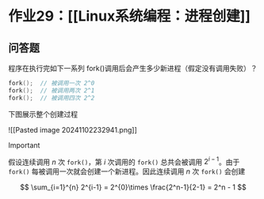 # 作业29：[[Linux系统编程：进程创建]]

## 问答题

程序在执行完如下一系列 fork()调用后会产生多少新进程（假定没有调用失败）？

```c
fork();  // 被调用一次 2^0
fork();  // 被调用两次 2^1
fork();  // 被调用四次 2^2
```

下图展示整个创建过程

![[Pasted image 20241102232941.png]]

> [!important] 
> 
> 假设连续调用 $n$ 次 `fork()`，第 $i$ 次调用的 `fork()` 总共会被调用 $2^{i-1}$。由于`fork()` 每被调用一次就会创建一个新进程。因此连续调用 $n$ 次 `fork()` 会创建
> 
> $$
> \sum_{i=1}^{n} 2^{i-1} = 2^{0}\times \frac{2^n-1}{2-1} = 2^n - 1
> $$
> 
